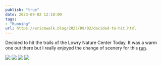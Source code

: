 ```yaml
---
publish: "true"
date: 2023-09-02 12:10:00
tags:
- "Running"
url: https://ericmwalk.blog/2023/09/02/decided-to-hit.html
---
```

Decided to hit the trails of the Lowry Nature Center Today. It was a warm one out there but I really enjoyed the change of scenery for this [run](https://strava.com/activities/9769195149).

![](https://ericmwalk.blog/uploads/2023/bd4da974-6d0b-4828-b412-54a914d29481.jpg)
![](https://ericmwalk.blog/uploads/2023/fb4a371b-743d-425c-b84e-0a421571fc01.jpg)
![](https://ericmwalk.blog/uploads/2023/ca5e72c3-618b-44c2-a0e7-316b19882738.jpg)
![](https://ericmwalk.blog/uploads/2023/e4f5f479-fd95-4b6a-8fb0-daa48832201c.jpg)